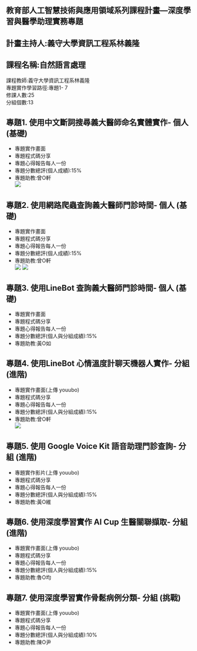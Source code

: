 教育部人工智慧技術與應用領域系列課程計畫—深度學習與醫學助理實務專題   
--
計畫主持人:義守大學資訊工程系林義隆  
--
課程名稱:自然語言處理  
--
課程教師:義守大學資訊工程系林義隆  
專題實作學習路徑:專題1- 7  
修課人數:25  
分組個數:13  
  
專題1. 使用中文斷詞搜尋義大醫師命名實體實作- 個人 (基礎)  
--
- 專題實作畫面  
- 專題程式碼分享  
- 專題心得報告每人一份  
- 專題分數總評(個人成績):15%  
- 專題助教:曾O軒  
![](https://github.com/yihlonlin/Natural-Language-Processing/blob/master/Code/Sample/Project01_sample/demo/demo01.jpg?raw=true)

專題2. 使用網路爬蟲查詢義大醫師門診時間- 個人 (基礎)  
--
- 專題實作畫面  
- 專題程式碼分享  
- 專題心得報告每人一份  
- 專題分數總評(個人成績):15%  
- 專題助教:曾O軒  
![](https://github.com/yihlonlin/Natural-Language-Processing/blob/master/Code/Sample/Project02_sample/demo/demo02-1.jpg?raw=true)
![](https://github.com/yihlonlin/Natural-Language-Processing/blob/master/Code/Sample/Project02_sample/demo/demo02-2.png?raw=true)
  
專題3.  使用LineBot 查詢義大醫師門診時間- 個人 (基礎)  
--
- 專題實作畫面  
- 專題程式碼分享  
- 專題心得報告每人一份  
- 專題分數總評(個人與分組成績):15%  
- 專題助教:黃O如  

專題4. 使用LineBot 心情溫度計聊天機器人實作- 分組 (進階)  
--
- 專題實作畫面(上傳 youubo)  
- 專題程式碼分享  
- 專題心得報告每人一份  
- 專題分數總評(個人與分組成績):15%  
- 專題助教:曾O軒  
![](https://github.com/yihlonlin/Natural-Language-Processing/blob/master/Code/Sample/Project04_sample/demo/demo04.gif?raw=true)

專題5.  使用 Google Voice Kit 語音助理門診查詢- 分組 (進階)  
--
- 專題實作影片(上傳 youubo)  
- 專題程式碼分享  
- 專題心得報告每人一份  
- 專題分數總評(個人與分組成績):15%  
- 專題助教:黃O維  
  
專題6. 使用深度學習實作 AI Cup 生醫關聯擷取- 分組 (進階)  
--
- 專題實作畫面(上傳 youubo)  
- 專題程式碼分享  
- 專題心得報告每人一份  
- 專題分數總評(個人與分組成績):15%
- 專題助教:魯O均  
  
專題7. 使用深度學習實作骨鬆病例分類- 分組 (挑戰)  
--
- 專題實作畫面(上傳 youubo)  
- 專題程式碼分享  
- 專題心得報告每人一份  
- 專題分數總評(個人與分組成績):10%  
- 專題助教:陳O尹
